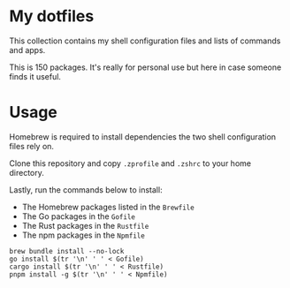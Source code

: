 # My dotfiles

This collection contains my shell configuration files and lists of commands and apps.

This is 150 packages. It's really for personal use but here in case someone finds it useful.

# Usage

Homebrew is required to install dependencies the two shell configuration files rely on.

Clone this repository and copy `.zprofile` and `.zshrc` to your home directory.

Lastly, run the commands below to install:

- The Homebrew packages listed in the `Brewfile`
- The Go packages in the `Gofile`
- The Rust packages in the `Rustfile`
- The npm packages in the `Npmfile`

```shell
brew bundle install --no-lock
go install $(tr '\n' ' ' < Gofile)
cargo install $(tr '\n' ' ' < Rustfile)
pnpm install -g $(tr '\n' ' ' < Npmfile)
```
